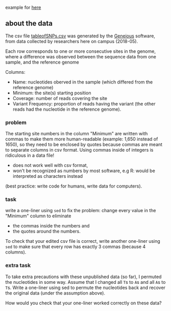 example for
[here](http://cecileane.github.io/computingtools/pages/notes1004.html#sed)

## about the data

The csv file [tableofSNPs.csv](tableofSNPs.csv) was generated by the
[Geneious](https://www.geneious.com) software, from data collected by
researchers here on campus (2018-05).

Each row corresponds to one or more consecutive sites in the genome,
where a difference was observed between the sequence data
from one sample, and the reference genome

Columns:
- Name: nucleotides oberved in the sample
  (which differed from the reference genome)
- Minimum: the site(s) starting position
- Coverage: number of reads covering the site
- Variant Frequency: proportion of reads having the variant
  (the other reads had the nucleotide in the reference genome).

### problem

The starting site numbers in the column "Minimum" are written with
commas to make them more human-readable (example: 1,650 instead of 1650),
so they need to be enclosed by quotes because commas are meant to
separate columns in csv format.
Using commas inside of integers is ridiculous in a data file!
- does not work well with csv format,
- won't be recognized as numbers by most software, e.g R:
  would be interpreted as characters instead

(best practice: write code for humans, write data for computers).

### task

write a one-liner using `sed` to fix the problem:
change every value in the "Minimum" column to eliminate
- the commas inside the numbers and
- the quotes around the numbers.

<!-- example: sed -i -E 's/"([0-9]*),?([0-9]+),([0-9]{3})"/\1\2\3/' tableofSNPs.csv > tableofSNPs-edited.csv -->

To check that your edited csv file is correct,
write another one-liner using `sed` to make sure that
every row has exactly 3 commas (because 4 columns).

<!-- sed -n "s/[^,]//gp" tableofSNPs.csv | sort | uniq -->

### extra task

To take extra precautions with these unpublished data (so far),
I permuted the nucleotides in some way. Assume that I changed
all `T`s to `A`s and all `A`s to `T`s. Write a one-liner using sed to
permute the nucleotides back and recover the original data
(under the assumption above).

<!-- sed 's/A/U/' tableofSNPs.csv | sed 's/T/A/' | sed 's/U/T/' > newfile.csv -->

How would you check that your one-liner worked correctly on these data?

<!-- grep "U" tableofSNPs.csv -->
<!-- grep -oE "^[ACGT]+" tableofSNPs.csv | sort | uniq -c -->
<!-- grep -E "[^,ACG]+T" tableofSNPs.csv -->
